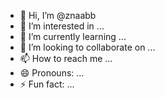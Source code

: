 - 👋 Hi, I’m @znaabb
- 👀 I’m interested in ...
- 🌱 I’m currently learning ...
- 💞️ I’m looking to collaborate on ...
- 📫 How to reach me ...
- 😄 Pronouns: ...
- ⚡ Fun fact: ...

<!---
znaabb/znaabb is a ✨ special ✨ repository because its `README.md` (this file) appears on your GitHub profile.
You can click the Preview link to take a look at your changes.
--->
